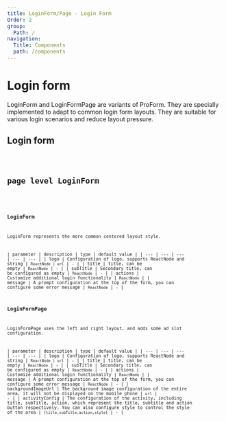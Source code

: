 ```yaml
---
title: LoginForm/Page - Login Form
Order: 2
group:
  Path: /
navigation:
  Title: Components
  path: /components
---
```


# Login form

LoginForm and LoginFormPage are variants of ProForm. They are specially implemented to adapt to common login form layouts. They are suitable for various login scenarios and reduce layout pressure.

## Login form

<code src="./demos/login-form" background="#f5f5f5" height="320px" title="login-form" />

## page level LoginForm

<code src="./demos/login-form-page.tsx" background="#f5f5f5" height="320px" title="Page level form" />

### LoginForm

LoginForm represents the more common centered layout style.

| parameter | description | type | default value |
| --- | --- | --- | --- | --- |
| logo | Configuration of logo, supports ReactNode and string | `ReactNode | url` | - |
| title | title, can be empty | `ReactNode` | - |
| subTitle | Secondary title, can be configured as empty | `ReactNode` | - |
| actions | Customize additional login functionality | `ReactNode` |
| message | A prompt configuration at the top of the form, you can configure some error message | `ReactNode` | - |

### LoginFormPage

LoginFormPage uses the left and right layout, and adds some ad slot configuration.

| parameter | description | type | default value |
| --- | --- | --- | --- | --- |
| logo | Configuration of logo, supports ReactNode and string | `ReactNode | url` | - |
| title | title, can be empty | `ReactNode` | - |
| subTitle | Secondary title, can be configured as empty | `ReactNode` | - |
| actions | Customize additional login functionality | `ReactNode` |
| message | A prompt configuration at the top of the form, you can configure some error message | `ReactNode` | - |
| backgroundImageUrl | The background image configuration of the entire area, it will not be displayed on the mobile phone | `url` | - |
| activityConfig | The configuration of the activity, including title, subTitle, action, which represent the title, subtitle and action button respectively. You can also configure style to control the style of the area | `{title,subTitle,action,style}` | - |
